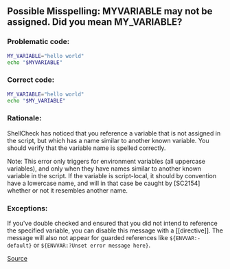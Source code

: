 ## Possible Misspelling: MYVARIABLE may not be assigned. Did you mean MY_VARIABLE?

### Problematic code:

```sh
MY_VARIABLE="hello world"
echo "$MYVARIABLE"
```

### Correct code:

```sh
MY_VARIABLE="hello world"
echo "$MY_VARIABLE"
```

### Rationale:

ShellCheck has noticed that you reference a variable that is not assigned in the script, but which has a name similar to another known variable. You should verify that the variable name is spelled correctly.

Note: This error only triggers for environment variables (all uppercase variables), and only when they have names similar to another known variable in the script. If the variable is script-local, it should by convention have a lowercase name, and will in that case be caught by [SC2154] whether or not it resembles another name.

### Exceptions:

If you've double checked and ensured that you did not intend to reference the specified variable, you can disable this message with a [[directive]]. The message will also not appear for guarded references like `${ENVVAR:-default}` or `${ENVVAR:?Unset error message here}`.

[Source](https://github.com/koalaman/shellcheck/wiki/SC2153)

